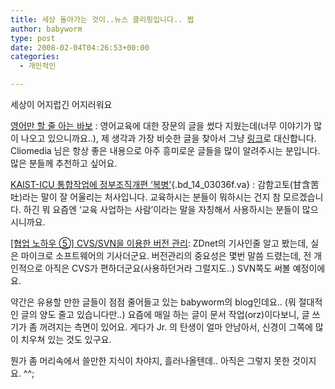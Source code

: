 ```yaml
---
title: 세상 돌아가는 것이..뉴스 클리핑입니다.. 쩝
author: babyworm
type: post
date: 2008-02-04T04:26:53+00:00
categories:
  - 개인적인

---
```

세상이 어지럽긴 어지러워요

<a href="http://cliomedia.egloos.com/1728961" class="lnk9" onclick="titleClick(216646654,65675);if(!event.ctrlKey)event.cancelBubble=true"><span id="title_216646654">영어만 할 줄 아는 바보</span></a> : 영어교육에 대한 장문의 글을 썼다 지웠는데(너무 이야기가 많이 나오고 있으니까요..), 제 생각과 가장 비슷한 글을 찾아서 그냥 [링크][1]로 대신합니다. Cliomedia 님은 항상 좋은 내용으로 아주 흥미로운 글들을 많이 알려주시는 분입니다. 많은 분들께 추천하고 싶어요.

[KAIST-ICU 통합작업에 정부조직개편 ‘복병’][2]{.bd_14_03036f.va} : 감함고토(甘含苦吐)라는 말이 잘 어울리는 처사입니다. 교육하시는 분들이 뭐하시는 건지 참 모르겠습니다. 하긴 뭐 요즘엔 ‘교육 사업하는 사람’이라는 말을 자칭해서 사용하시는 분들이 많으시니까요.

<a href="http://www.zdnet.co.kr/builder/dev/etc/0,39031619,39163229,00.htm" class="lnk9" onclick="titleClick(217344407,13);if(!event.ctrlKey)event.cancelBubble=true"><span id="title_217344407">[협업 노하우 ⑤] CVS/SVN을 이용한 버전 관리</span></a>: ZDnet의 기사인줄 알고 봤는데, 실은 마이크로 소프트웨어의 기사더군요. 버전관리의 중요성은 몇번 말씀 드렸는데, 전 개인적으로 아직은 CVS가 편하더군요(사용하던거라 그럴지도..) SVN쪽도 써볼 예정이에요.

약간은 유용할 만한 글들이 점점 줄어들고 있는 babyworm의 blog인데요.. (뭐 절대적인 글의 양도 줄고 있습니다만..) 요즘에 매일 하는 글이 문서 작업(orz)이다보니, 글 쓰기가 좀 꺼려지는 측면이 있어요. 게다가 Jr. 의 탄생이 얼마 안남아서, 신경이 그쪽에 많이 치우쳐 있는 것도 있구요.

뭔가 좀 머리속에서 쓸만한 지식이 차야지, 흘러나올텐데.. 아직은 그렇지 못한 것이지요. ^^;

 [1]: http://cliomedia.egloos.com/1728961
 [2]: http://news.media.daum.net/digital/it/200802/03/yonhap/v19850508.html
